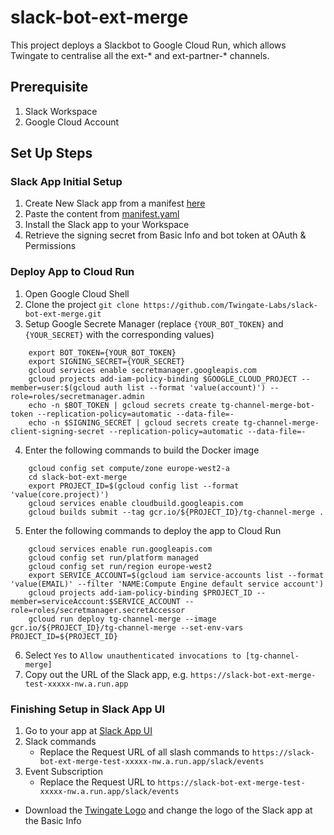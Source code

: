# slack-bot-ext-merge
This project deploys a Slackbot to Google Cloud Run, which allows Twingate to centralise all the ext-* and ext-partner-* channels. 

## Prerequisite
1. Slack Workspace
2. Google Cloud Account

## Set Up Steps
### Slack App Initial Setup
1. Create New Slack app from a manifest [here](https://api.slack.com/apps)
2. Paste the content from [manifest.yaml](https://github.com/Twingate-Labs/slack-bot-ext-merge/blob/master/manifest.yml)
3. Install the Slack app to your Workspace
4. Retrieve the signing secret from Basic Info and bot token at OAuth & Permissions

### Deploy App to Cloud Run
1. Open Google Cloud Shell
2. Clone the project `git clone https://github.com/Twingate-Labs/slack-bot-ext-merge.git`
3. Setup Google Secrete Manager (replace `{YOUR_BOT_TOKEN}` and `{YOUR_SECRET}` with the corresponding values)
```
    export BOT_TOKEN={YOUR_BOT_TOKEN}
    export SIGNING_SECRET={YOUR_SECRET}
    gcloud services enable secretmanager.googleapis.com
    gcloud projects add-iam-policy-binding $GOOGLE_CLOUD_PROJECT --member=user:$(gcloud auth list --format 'value(account)') --role=roles/secretmanager.admin
    echo -n $BOT_TOKEN | gcloud secrets create tg-channel-merge-bot-token --replication-policy=automatic --data-file=-
    echo -n $SIGNING_SECRET | gcloud secrets create tg-channel-merge-client-signing-secret --replication-policy=automatic --data-file=-
```


4. Enter the following commands to build the Docker image
```
    gcloud config set compute/zone europe-west2-a
    cd slack-bot-ext-merge
    export PROJECT_ID=$(gcloud config list --format 'value(core.project)')
    gcloud services enable cloudbuild.googleapis.com
    gcloud builds submit --tag gcr.io/${PROJECT_ID}/tg-channel-merge .
```

5. Enter the following commands to deploy the app to Cloud Run
```
    gcloud services enable run.googleapis.com
    gcloud config set run/platform managed
    gcloud config set run/region europe-west2
    export SERVICE_ACCOUNT=$(gcloud iam service-accounts list --format 'value(EMAIL)' --filter 'NAME:Compute Engine default service account')
    gcloud projects add-iam-policy-binding $PROJECT_ID --member=serviceAccount:$SERVICE_ACCOUNT --role=roles/secretmanager.secretAccessor
    gcloud run deploy tg-channel-merge --image gcr.io/${PROJECT_ID}/tg-channel-merge --set-env-vars PROJECT_ID=${PROJECT_ID}
```

6. Select `Yes` to `Allow unauthenticated invocations to [tg-channel-merge]`
7. Copy out the URL of the Slack app, e.g. `https://slack-bot-ext-merge-test-xxxxx-nw.a.run.app`

### Finishing Setup in Slack App UI
1. Go to your app at [Slack App UI](https://api.slack.com/apps)
2. Slack commands
   * Replace the Request URL of all slash commands to `https://slack-bot-ext-merge-test-xxxxx-nw.a.run.app/slack/events`
3. Event Subscription
   * Replace the Request URL to `https://slack-bot-ext-merge-test-xxxxx-nw.a.run.app/slack/events`
* Download the [Twingate Logo](https://github.com/Twingate-Labs/slack-bot-ext-merge/blob/master/Twingate%20Logo%20%E2%80%93%C2%A0Icon.png) and change the logo of the Slack app at the Basic Info
